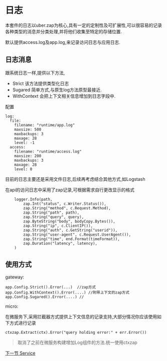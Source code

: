 # 日志

本套件的日志以uber.zap为核心,具有一定的定制性及可扩展性,可以很容易的记录各种类型的消息并分类处理,并将他们收集至特定的存储位置.

默认提供access.log及app.log,来记录访问日志与应用日志.

## 日志消息

跟系统日志一样,提供以下方法,
  - Strict 该方法提供类型化日志
  - Sugared 简单方式,与原生log方法原型最接近.
  - WithContext 会把上下文相关信息增加到日志字段中. 

配置
```
log:
  file:
    filename: "runtime/app.log"
    maxsize: 500
    maxbackups: 3
    maxage: 28
    level: -1
  access:
    filename: "runtime/access.log"
    maxsize: 200
    maxbackups: 3
    maxage: 28
    level: 0
```
目前的日志主要还是采用文件日志,后续再考虑结合其他方式,如Logstash

在api的访问日志中采用了zap记录,可根据需求自行更改显示的格式
```
    logger.Info(path,
        zap.Int("status", c.Writer.Status()),
        zap.String("method", c.Request.Method),
        zap.String("path", path),
        zap.String("query", query),
        zap.ByteString("body", bodyCopy.Bytes()),
        zap.String("ip", c.ClientIP()),
        zap.String("auth", c.GetString("userid")),
        zap.String("user-agent", c.Request.UserAgent()),
        zap.String("time", end.Format(timeFormat)),
        zap.Duration("latency", latency),
    )
```
## 使用方式

gateway:
```
app.Config.Strict().Error(...)  //zap方式
app.Config.WithContext().Error(....) //附带上下文的zap方式
app.Config.Sugared().Error(....) //
```
micro:

在微服务下,采用拦截器方式提供上下文信息的记录支持,大部分情况你应该使用如下方式进行记录
```
ctxzap.Extract(ctx).Error("query holding error:" + err.Error())
```
> 取消了之前在微服务构建增加Log组件的方法.统一使用ctxzap

[下一节 Service](service-layer.md)